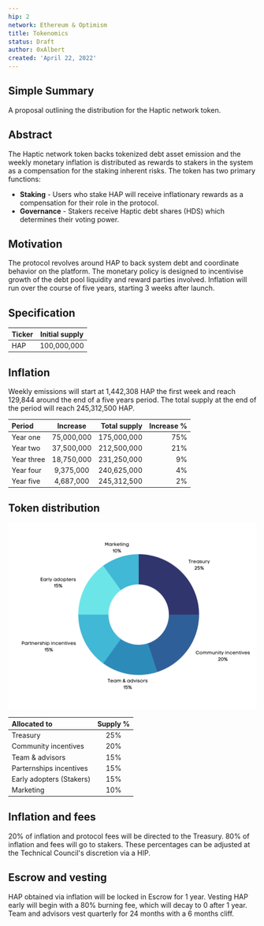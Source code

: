 ```yaml
---
hip: 2
network: Ethereum & Optimism
title: Tokenomics
status: Draft
author: 0xAlbert
created: 'April 22, 2022'
---
```


## **Simple Summary**
A proposal outlining the distribution for the Haptic network token.

## **Abstract**

The Haptic network token backs tokenized debt asset emission and the weekly monetary inflation is distributed as rewards to stakers in the system as a compensation for the staking inherent risks. The token has two primary functions:

* **Staking** - Users who stake HAP will receive inflationary rewards as a compensation for their role in the protocol. 
* **Governance** - Stakers receive Haptic debt shares (HDS) which determines their voting power.

## **Motivation**

The protocol revolves around HAP to back system debt and coordinate behavior on the platform. The monetary policy is designed to incentivise growth of the debt pool liquidity and reward parties involved. Inflation will run over the course of five years, starting 3 weeks after launch.  

## **Specification**

| Ticker      | Initial supply  | 
| :---        |    :----:   |    
| HAP         |100,000,000     |


## **Inflation**
Weekly emissions will start at 1,442,308 HAP the first week and reach 129,844 around the end of a five years period. 
The total supply at the end of the period will reach 245,312,500 HAP. 


| Period      | Increase | Total supply     |  Increase % |
| :---        |    :----:   |          ---: |          ---: |
| Year one      |75,000,000      |  175,000,000   |  75%  |
| Year two    | 37,500,000       |  212,500,000      | 21%   |
| Year three  |18,750,000        |  231,250,000      | 9%
| Year four   | 9,375,000        |  240,625,000      | 4%
| Year five   | 4,687,000        |  245,312,500      | 2%

## **Token distribution**

![Distribution](https://raw.githubusercontent.com/HapticFinance/assets/main/Distribution.png)

| Allocated to      | Supply % |
| :---        |    :----:   |
| Treasury   | 25%       |
| Community incentives   | 20%        |
| Team & advisors  | 15%        |
| Parternships incentives   | 15%        |
| Early adopters (Stakers) | 15%         |
| Marketing   | 10%       |

## **Inflation and fees**
20% of inflation and protocol fees will be directed to the Treasury. 80% of inflation and fees will go to stakers. These percentages can be adjusted at the Technical Council's discretion via a HIP.

## **Escrow and vesting**
HAP obtained via inflation will be locked in Escrow for 1 year. Vesting HAP early will begin with a 80% burning fee, which will decay to 0 after 1 year. Team and advisors vest quarterly for 24 months with a 6 months cliff.

